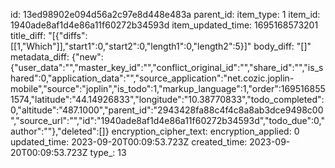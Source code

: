 id: 13ed98902e094d56a2c97e8d448e483a
parent_id: 
item_type: 1
item_id: 1940ade8af1d4e86a11f60272b34593d
item_updated_time: 1695168573201
title_diff: "[{\"diffs\":[[1,\"Which\"]],\"start1\":0,\"start2\":0,\"length1\":0,\"length2\":5}]"
body_diff: "[]"
metadata_diff: {"new":{"user_data":"","master_key_id":"","conflict_original_id":"","share_id":"","is_shared":0,"application_data":"","source_application":"net.cozic.joplin-mobile","source":"joplin","is_todo":1,"markup_language":1,"order":1695168551574,"latitude":"44.14926833","longitude":"10.38770833","todo_completed":0,"altitude":"487.1000","parent_id":"2943428fa88c4f4c8a8ab3dce9498c00","source_url":"","id":"1940ade8af1d4e86a11f60272b34593d","todo_due":0,"author":""},"deleted":[]}
encryption_cipher_text: 
encryption_applied: 0
updated_time: 2023-09-20T00:09:53.723Z
created_time: 2023-09-20T00:09:53.723Z
type_: 13